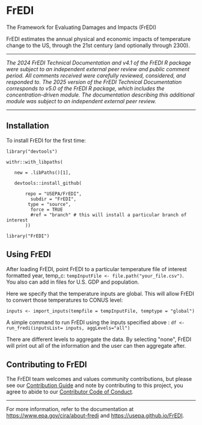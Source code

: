 # FrEDI
The Framework for Evaluating Damages and Impacts (FrEDI)

FrEDI estimates the annual physical and economic impacts of temperature change to the US, through the 21st century (and optionally through 2300).

***
<em>The 2024 FrEDI Technical Documentation and v4.1 of the FrEDI R package were subject to an independent external peer review and public comment period. All comments received were carefully reviewed, considered, and responded to. The 2025 version of the FrEDI Technical Documentation corresponds to v5.0 of the FrEDI R package, which includes the concentration-driven module. The documentation describing this additional module was subject to an independent external peer review.</em> 
***

## Installation

To install FrEDI for the first time:

`library("devtools")`

 ```
 withr::with_libpaths(  
 
    new = .libPaths()[1],  
    
    devtools::install_github(  
    
        repo = "USEPA/FrEDI",  
          subdir = "FrEDI",  
         type = "source",  
          force = TRUE  
          #ref = "branch" # this will install a particular branch of interest
        ))
```

`library("FrEDI")`

## Using FrEDI

After loading FrEDI, point FrEDI to a particular temperature file of 
interest formatted year, temp_c:
`tempInputFile <- file.path("your_file.csv")`.  
You also can add in files for U.S. GDP and population.

Here we specify that the temperature inputs are global. This will
allow FrEDI to convert those temperatures to CONUS level:

`inputs <- import_inputs(tempfile = tempInputFile, temptype = "global")`

A simple command to run FrEDI using the inputs specified above : 
`df <- run_fredi(inputsList= inputs, aggLevels="all")`

There are different levels to aggregate the data. By selecting "none",
FrEDI will print out all of the information and the user can then aggregate after.

## Contributing to FrEDI

The FrEDI team welcomes and values community contributions, but please
see our [Contribution Guide](articles/contributing.html) and note
by contributing to this project, you agree to abide to our [Contributor
Code of Conduct](CODE_OF_CONDUCT.html).

----------------------------------------------------------------------------------
For more information, refer to the documentation at https://www.epa.gov/cira/about-fredi and https://usepa.github.io/FrEDI.
